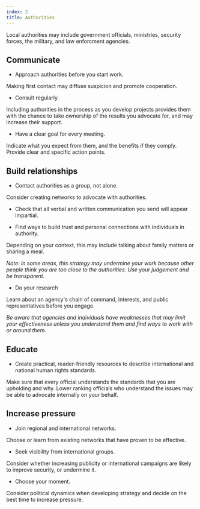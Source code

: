 ```yaml
---
index: 2
title: Authorities
---
```

Local authorities may include government officials, ministries, security forces, the military, and law enforcment agencies. 

## Communicate 

* Approach authorities before you start work.

Making first contact may diffuse suspicion and promote cooperation.

* Consult regularly. 

Including authorities in the process as you develop projects  provides them with the chance to take ownership of the results you advocate for, and may increase their support.

* Have a clear goal for every meeting. 

Indicate what you expect from them, and the benefits if they comply. Provide clear and specific action points.

## Build relationships

* Contact authorities as a group, not alone. 

Consider creating networks to advocate with authorities. 

* Check that all verbal and written communication you send will appear impartial. 

* Find ways to build trust and personal connections with individuals in authority. 

Depending on your context, this may include talking about family matters or sharing a meal.

*Note: in some areas, this strategy may undermine your work because other people think you are too close to the authorities. Use your judgement and be transparent.*

* Do your research

Learn about an agency's chain of command, interests, and public representatives before you engage.  

*Be aware that agencies and individuals have weaknesses that may limit your effectiveness unless you understand them and find ways to work with or around them.*  
 
## Educate

* Create practical, reader-friendly resources to describe international and national human rights standards.

Make sure that every official understands the standards that you are upholding and why. Lower ranking officials who understand the issues may be able to advocate internally on your behalf.

## Increase pressure

* Join regional and international networks. 

Choose or learn from existing networks that have proven to be effective.

* Seek visibility from international groups. 

Consider whether increasing publicity or international campaigns are likely to improve security, or undermine it.  

* Choose your moment. 

Consider political dynamics when developing strategy and decide on the best time to increase pressure.